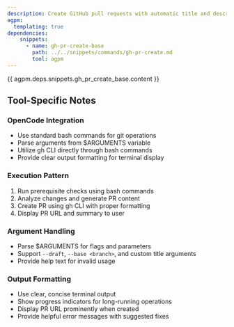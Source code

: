 ```yaml
---
description: Create GitHub pull requests with automatic title and description generation
agpm:
  templating: true
dependencies:
    snippets:
      - name: gh-pr-create-base
        path: ../../snippets/commands/gh-pr-create.md
        tool: agpm
---
```


{{ agpm.deps.snippets.gh_pr_create_base.content }}

## Tool-Specific Notes

### OpenCode Integration
- Use standard bash commands for git operations
- Parse arguments from $ARGUMENTS variable
- Utilize gh CLI directly through bash commands
- Provide clear output formatting for terminal display

### Execution Pattern
1. Run prerequisite checks using bash commands
2. Analyze changes and generate PR content
3. Create PR using gh CLI with proper formatting
4. Display PR URL and summary to user

### Argument Handling
- Parse $ARGUMENTS for flags and parameters
- Support `--draft`, `--base <branch>`, and custom title arguments
- Provide help text for invalid usage

### Output Formatting
- Use clear, concise terminal output
- Show progress indicators for long-running operations
- Display PR URL prominently when created
- Provide helpful error messages with suggested fixes